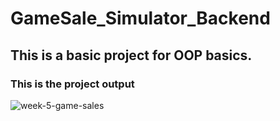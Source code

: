# GameSale_Simulator_Backend
## This is a basic project for OOP basics.
### This is the project output
![week-5-game-sales](https://user-images.githubusercontent.com/56514839/165926822-20fe803e-defb-4705-a830-8c5560d03961.png)
